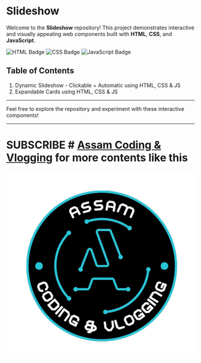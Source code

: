 # Slideshow
Welcome to the **Slideshow** repository! This project demonstrates interactive and visually appealing web components built with **HTML**, **CSS**, and **JavaScript**.

![HTML Badge](https://img.shields.io/badge/HTML-5-red) ![CSS Badge](https://img.shields.io/badge/CSS-3-blue) ![JavaScript Badge](https://img.shields.io/badge/JavaScript-ES6-yellow)


## Table of Contents
1. Dynamic Slideshow - Clickable + Automatic using HTML, CSS & JS
2. Expandable Cards using HTML, CSS & JS

---

Feel free to explore the repository and experiment with these interactive components!

---

# SUBSCRIBE # [Assam Coding & Vlogging](https://www.youtube.com/@AssamCodingVlogging) for more contents like this
![Logo](Images/logo.png)
